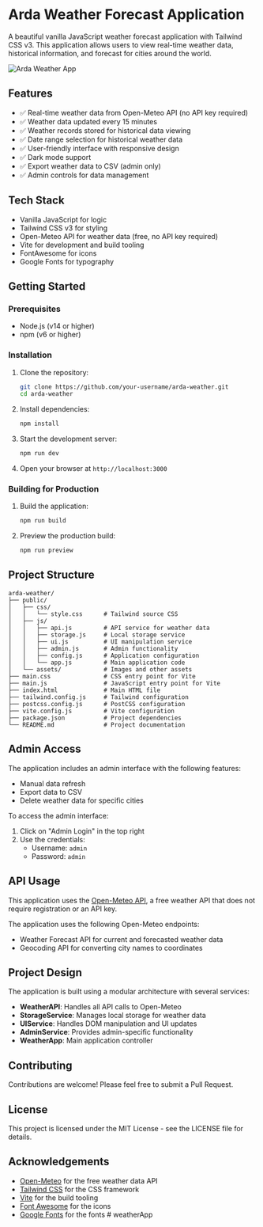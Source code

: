 # Arda Weather Forecast Application

A beautiful vanilla JavaScript weather forecast application with Tailwind CSS v3. This application allows users to view real-time weather data, historical information, and forecast for cities around the world.

![Arda Weather App](https://via.placeholder.com/800x400?text=Arda+Weather+App)

## Features

- ✅ Real-time weather data from Open-Meteo API (no API key required)
- ✅ Weather data updated every 15 minutes
- ✅ Weather records stored for historical data viewing
- ✅ Date range selection for historical weather data
- ✅ User-friendly interface with responsive design
- ✅ Dark mode support
- ✅ Export weather data to CSV (admin only)
- ✅ Admin controls for data management

## Tech Stack

- Vanilla JavaScript for logic
- Tailwind CSS v3 for styling
- Open-Meteo API for weather data (free, no API key required)
- Vite for development and build tooling
- FontAwesome for icons
- Google Fonts for typography

## Getting Started

### Prerequisites

- Node.js (v14 or higher)
- npm (v6 or higher)

### Installation

1. Clone the repository:
   ```bash
   git clone https://github.com/your-username/arda-weather.git
   cd arda-weather
   ```

2. Install dependencies:
   ```bash
   npm install
   ```

3. Start the development server:
   ```bash
   npm run dev
   ```

4. Open your browser at `http://localhost:3000`

### Building for Production

1. Build the application:
   ```bash
   npm run build
   ```

2. Preview the production build:
   ```bash
   npm run preview
   ```

## Project Structure

```
arda-weather/
├── public/
│   ├── css/
│   │   └── style.css      # Tailwind source CSS
│   ├── js/
│   │   ├── api.js         # API service for weather data
│   │   ├── storage.js     # Local storage service
│   │   ├── ui.js          # UI manipulation service
│   │   ├── admin.js       # Admin functionality
│   │   ├── config.js      # Application configuration
│   │   └── app.js         # Main application code
│   └── assets/            # Images and other assets
├── main.css               # CSS entry point for Vite
├── main.js                # JavaScript entry point for Vite
├── index.html             # Main HTML file
├── tailwind.config.js     # Tailwind configuration
├── postcss.config.js      # PostCSS configuration
├── vite.config.js         # Vite configuration
├── package.json           # Project dependencies
└── README.md              # Project documentation
```

## Admin Access

The application includes an admin interface with the following features:

- Manual data refresh
- Export data to CSV
- Delete weather data for specific cities

To access the admin interface:
1. Click on "Admin Login" in the top right
2. Use the credentials:
   - Username: `admin`
   - Password: `admin`

## API Usage

This application uses the [Open-Meteo API](https://open-meteo.com/), a free weather API that does not require registration or an API key.

The application uses the following Open-Meteo endpoints:
- Weather Forecast API for current and forecasted weather data
- Geocoding API for converting city names to coordinates

## Project Design

The application is built using a modular architecture with several services:

- **WeatherAPI**: Handles all API calls to Open-Meteo
- **StorageService**: Manages local storage for weather data
- **UIService**: Handles DOM manipulation and UI updates
- **AdminService**: Provides admin-specific functionality
- **WeatherApp**: Main application controller

## Contributing

Contributions are welcome! Please feel free to submit a Pull Request.

## License

This project is licensed under the MIT License - see the LICENSE file for details.

## Acknowledgements

- [Open-Meteo](https://open-meteo.com/) for the free weather data API
- [Tailwind CSS](https://tailwindcss.com/) for the CSS framework
- [Vite](https://vitejs.dev/) for the build tooling
- [Font Awesome](https://fontawesome.com/) for the icons
- [Google Fonts](https://fonts.google.com/) for the fonts # weatherApp
